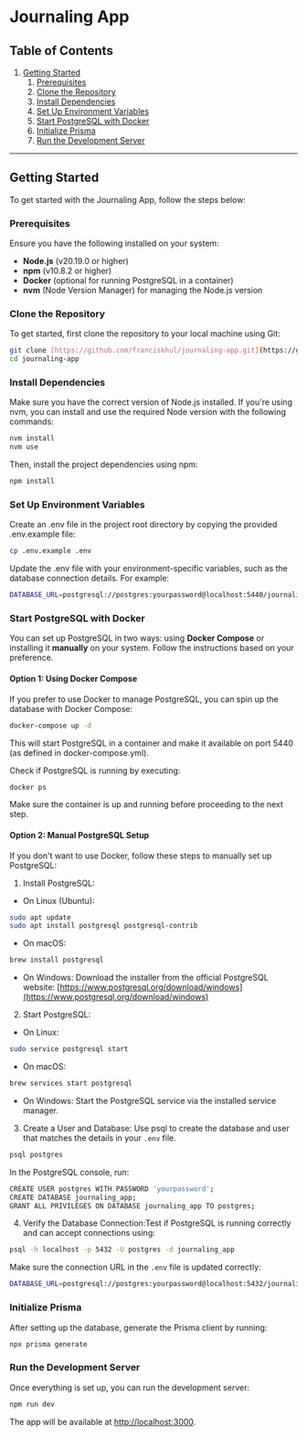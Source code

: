 # Journaling App

## Table of Contents

1. [Getting Started](#getting-started)
   1. [Prerequisites](#prerequisites)
   2. [Clone the Repository](#clone-the-repository)
   3. [Install Dependencies](#install-dependencies)
   4. [Set Up Environment Variables](#set-up-environment-variables)
   5. [Start PostgreSQL with Docker](#start-postgresql-with-docker)
   6. [Initialize Prisma](#initialize-prisma)
   7. [Run the Development Server](#run-the-development-server)

---

## Getting Started

To get started with the Journaling App, follow the steps below:

### Prerequisites

Ensure you have the following installed on your system:

- **Node.js** (v20.19.0 or higher)
- **npm** (v10.8.2 or higher)
- **Docker** (optional for running PostgreSQL in a container)
- **nvm** (Node Version Manager) for managing the Node.js version

### Clone the Repository

To get started, first clone the repository to your local machine using Git:

```bash
git clone [https://github.com/franciskhul/journaling-app.git](https://github.com/franciskhul/journaling-app.git)
cd journaling-app
```

### Install Dependencies

Make sure you have the correct version of Node.js installed. If you're using nvm, you can install and use the required Node version with the following commands:

```bash
nvm install
nvm use
```

Then, install the project dependencies using npm:

```bash
npm install
```

### Set Up Environment Variables

Create an .env file in the project root directory by copying the provided .env.example file:

```bash
cp .env.example .env
```

Update the .env file with your environment-specific variables, such as the database connection details. For example:

```bash
DATABASE_URL=postgresql://postgres:yourpassword@localhost:5440/journaling_app
```

### Start PostgreSQL with Docker

You can set up PostgreSQL in two ways: using **Docker Compose** or installing it **manually** on your system. Follow the instructions based on your preference.

#### Option 1: Using Docker Compose

If you prefer to use Docker to manage PostgreSQL, you can spin up the database with Docker Compose:

```bash
docker-compose up -d
```

This will start PostgreSQL in a container and make it available on port 5440 (as defined in docker-compose.yml).

Check if PostgreSQL is running by executing:

```bash
docker ps
```

Make sure the container is up and running before proceeding to the next step.

#### Option 2: Manual PostgreSQL Setup

If you don't want to use Docker, follow these steps to manually set up PostgreSQL:

1. Install PostgreSQL:

- On Linux (Ubuntu):

```bash
sudo apt update
sudo apt install postgresql postgresql-contrib
```

- On macOS:

```bash
brew install postgresql
```

- On Windows: Download the installer from the official PostgreSQL website:
  [https://www.postgresql.org/download/windows](https://www.postgresql.org/download/windows)

2. Start PostgreSQL:

- On Linux:

```bash
sudo service postgresql start
```

- On macOS:

```bash
brew services start postgresql
```

- On Windows: Start the PostgreSQL service via the installed service manager.

3. Create a User and Database: Use psql to create the database and user that matches the details in your `.env` file.

```bash
psql postgres
```

In the PostgreSQL console, run:

```bash
CREATE USER postgres WITH PASSWORD 'yourpassword';
CREATE DATABASE journaling_app;
GRANT ALL PRIVILEGES ON DATABASE journaling_app TO postgres;
```

4. Verify the Database Connection:Test if PostgreSQL is running correctly and can accept connections using:

```bash
psql -h localhost -p 5432 -U postgres -d journaling_app
```

Make sure the connection URL in the `.env` file is updated correctly:

```bash
DATABASE_URL=postgresql://postgres:yourpassword@localhost:5432/journaling_app

```

### Initialize Prisma

After setting up the database, generate the Prisma client by running:

```bash
npx prisma generate
```

### Run the Development Server

Once everything is set up, you can run the development server:

```bash
npm run dev
```

The app will be available at [http://localhost:3000](http://localhost:3000).
